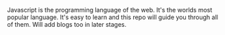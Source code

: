 Javascript is the programming language of the web. It's the worlds most popular language. It's easy to learn and this repo will guide you through all of them. Will add blogs too in later stages.